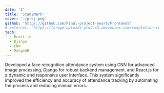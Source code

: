 ```yaml
---
date: '2'
title: 'Scan2Mark'
cover: './proj.png'
github: 'https://github.com/Final-project-year5/Frontends'
# external: 'https://forage-uploads-prod.s3.amazonaws.com/completion-certificates/J.P.%20Morgan/R5iK7HMxJGBgaSbvk_J.P.%20Morgan_wSmT7jZCaZTHxRSYA_1669348687658_completion_certificate.pdf'
tech:
  - React.js
  - Django
  - CNN
  - MongoDB
---
```


Developed a face recognition attendance system using CNN for advanced image processing, Django for robust backend management, and React.js for a dynamic and responsive user interface. This system significantly improved the efficiency and accuracy of attendance tracking by automating the process and reducing manual errors.



